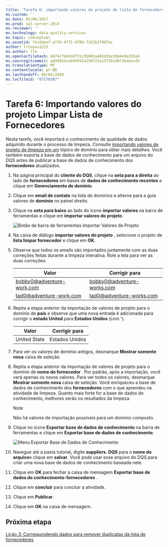 ```yaml
---
title: 'Tarefa 6: importando valores do projeto de lista de fornecedores de limpeza | Microsoft Docs'
ms.custom: ''
ms.date: 03/06/2017
ms.prod: sql-server-2014
ms.reviewer: ''
ms.technology: data-quality-services
ms.topic: conceptual
ms.assetid: fec0deef-a729-4ff1-b709-72d2b3f407ac
author: lrtoyou1223
ms.author: lle
ms.openlocfilehash: b674cfb42ddf31c3b903a465d1be1b04e9a355ab
ms.sourcegitcommit: ad4d92dce894592a259721a1571b1d8736abacdb
ms.translationtype: MT
ms.contentlocale: pt-BR
ms.lasthandoff: 08/04/2020
ms.locfileid: "87570387"
---
```

# <a name="task-6-importing-values-from-the-cleanse-supplier-list-project"></a>Tarefa 6: Importando valores do projeto Limpar Lista de Fornecedores
  Nesta tarefa, você importará o conhecimento de qualidade de dados adquirido durante o processo de limpeza. Consulte [importando valores de projeto de limpeza em um](https://msdn.microsoft.com/library/hh479581.aspx) tópico de domínio para obter mais detalhes. Você também exporta a base de dados de conhecimento para um arquivo do DQS antes de publicar a base de dados de conhecimento dos **fornecedores** atualizados.  
  
1.  Na página principal do **cliente do DQS**, clique na **seta para a direita** ao lado de **fornecedores** em bases de **dados de conhecimento recentes** e clique em **Gerenciamento de domínio**.  
  
2.  Clique em **email de contato** na lista de domínios e alterne para a guia valores de **domínio** no painel direito.  
  
3.  Clique na **seta para baixo** ao lado do ícone **importar valores** na barra de ferramentas e clique em **importar valores do projeto**.  
  
     ![Botão de barra de ferramentas Importar Valores de Projeto](../../2014/tutorials/media/et-importingvaluesfromthecslistproject-01.jpg "Botão de barra de ferramentas Importar Valores de Projeto")  
  
4.  Na caixa de diálogo **importar valores do projeto** , selecione o projeto de **lista limpar fornecedor** e clique em **OK**.  
  
5.  Observe que todos os emails são importados juntamente com as duas correções feitas durante a limpeza interativa. Role a tela para ver as duas correções.  
  
    |Valor|Corrigir para|  
    |-----------|----------------|  
    |bobby0@adventure-work.com|bobby0@adventure-works.com|  
    |tad0@adventure-work.com|tad0@adventure-works.com|  
  
6.  Repita a etapa anterior da importação de valores de projeto para o domínio de **país** e observe que uma nova entrada é adicionada para corrigir o **estado United** para **Estados Unidos** (com ').  
  
    |Valor|Corrigir para|  
    |-----------|----------------|  
    |United State|Estados Unidos|  
  
7.  Para ver os valores de domínio antigos, desmarque **Mostrar somente nova** caixa de seleção.  
  
8.  Repita a etapa anterior da importação de valores de projeto para o domínio de **nome do fornecedor** . Por padrão, após a importação, você verá apenas os novos valores. Para ver todos os valores, desmarque **Mostrar somente nova** caixa de seleção. Você enriqueceu a base de dados de conhecimento dos **fornecedores** com o que aprendeu na atividade de limpeza. Quanto mais forte for a base de dados de conhecimento, melhores serão os resultados da limpeza.  
  
    > [!NOTE]  
    >  Não há valores de importação possíveis para um domínio composto.  
  
9. Clique no ícone **Exportar base de dados de conhecimento** na barra de ferramentas e clique em **Exportar base de dados de conhecimento**.  
  
     ![Menu Exportar Base de Dados de Conhecimento](../../2014/tutorials/media/et-importingvaluesfromthecslistproject-02.jpg "Menu Exportar Base de Dados de Conhecimento")  
  
10. Navegue até a pasta tutorial, digite **suppliers. DQS** para o **nome do arquivo**e clique em **salvar**. Você pode usar esse arquivo do DQS para criar uma nova base de dados de conhecimento baseada nele.  
  
11. Clique em **OK** para fechar a caixa de mensagem **Exportar base de dados de conhecimento-fornecedores** .  
  
12. Clique em **concluir** para concluir a atividade.  
  
13. Clique em **Publicar**.  
  
14. Clique em **OK** na caixa de mensagem.  
  
## <a name="next-step"></a>Próxima etapa  
 [Lição 3: Correspondendo dados para remover duplicatas da lista de fornecedores](../../2014/tutorials/lesson-3-matching-data-to-remove-duplicates-from-supplier-list.md)  
  
  
